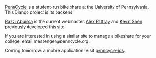 [PennCycle](http://app.penncycle.org) is a student-run bike share at the University of Pennsylvania. This Django project is its backend.

[Razzi Abuissa](http://razzi.abuissa.net) is the current webmaster. [Alex Rattray](http://alexrattray.com) and [Kevin Shen](http://kevinshen.net) previously developed this site.

If you are interested in using a similar site to manage a bikeshare for your college, email messenger@penncycle.org.

Coming tomorrow: a mobile application! Visit [penncycle-ios](http://github.com/razzius/penncycle-ios).
